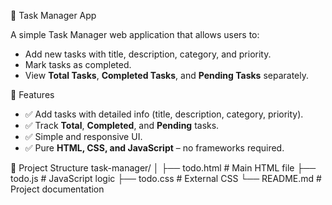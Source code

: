 📝 Task Manager App

A simple Task Manager web application that allows users to:
- Add new tasks with title, description, category, and priority.
- Mark tasks as completed.
- View **Total Tasks**, **Completed Tasks**, and **Pending Tasks** separately.

🚀 Features
- ✅ Add tasks with detailed info (title, description, category, priority).
- ✅ Track **Total**, **Completed**, and **Pending** tasks.
- ✅ Simple and responsive UI.
- ✅ Pure **HTML, CSS, and JavaScript** – no frameworks required.

📂 Project Structure
task-manager/
│
├── todo.html # Main HTML file
├── todo.js # JavaScript logic
├── todo.css # External CSS
└── README.md # Project documentation

